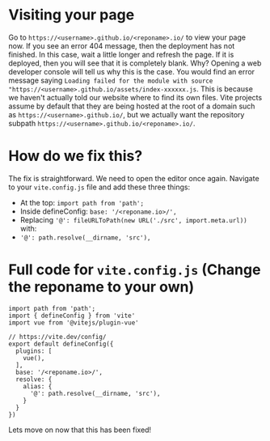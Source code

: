 # Visiting your page

Go to `https://<username>.github.io/<reponame>.io/` to view your page now. If you see an error 404 message, then the deployment has not finished. In this case, wait a little longer and refresh the page. If it is deployed, then you will see that it is completely blank. Why? Opening a web developer console will tell us why this is the case. You would find an error message saying `Loading failed for the module with source "https://<username>.github.io/assets/index-xxxxxx.js`. This is because we haven't actually told our website where to find its own files. Vite projects assume by default that they are being hosted at the root of a domain such as `https://<username>.github.io/`, but we actually want the repository subpath `https://<username>.github.io/<reponame>.io/`.

# How do we fix this?

The fix is straightforward. We need to open the editor once again. Navigate to your `vite.config.js` file and add these three things: 

- At the top: `import path from 'path';`
- Inside defineConfig: `base: '/<reponame.io>/',`
- Replacing `'@': fileURLToPath(new URL('./src', import.meta.url))` with:
- `'@': path.resolve(__dirname, 'src'),`

# Full code for `vite.config.js` (Change the reponame to your own)
```
import path from 'path';
import { defineConfig } from 'vite'
import vue from '@vitejs/plugin-vue'

// https://vite.dev/config/
export default defineConfig({
  plugins: [
    vue(),
  ],
  base: '/<reponame.io>/',
  resolve: {
    alias: {
      '@': path.resolve(__dirname, 'src'),
    }
  }
})
```

Lets move on now that this has been fixed!